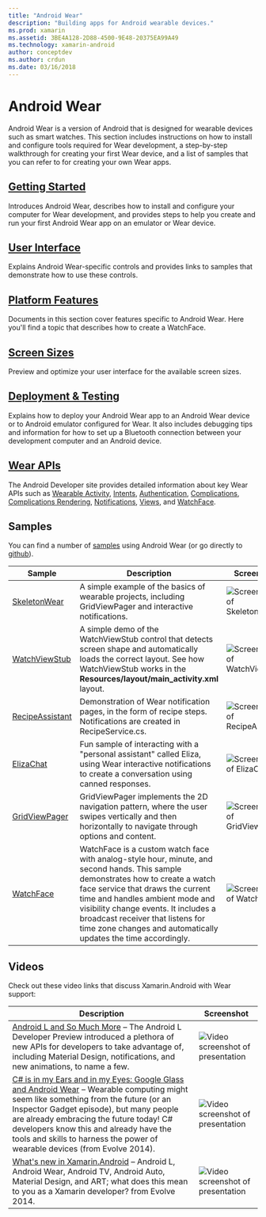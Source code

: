 ```yaml
---
title: "Android Wear"
description: "Building apps for Android wearable devices."
ms.prod: xamarin
ms.assetid: 3BE4A128-2D88-4500-9E48-20375EA99A49
ms.technology: xamarin-android
author: conceptdev
ms.author: crdun
ms.date: 03/16/2018
---
```


# Android Wear

Android Wear is a version of Android that is designed for wearable
devices such as smart watches. This section includes instructions on
how to install and configure tools required for Wear development, a
step-by-step walkthrough for creating your first Wear device, and a
list of samples that you can refer to for creating your own Wear apps.

## [Getting Started](~/android/wear/get-started/index.md)

Introduces Android Wear, describes how to install and configure your
computer for Wear development, and provides steps to help you create
and run your first Android Wear app on an emulator or Wear device.

## [User Interface](~/android/wear/user-interface/index.md)

Explains Android Wear-specific controls and provides links to
samples that demonstrate how to use these controls.

## [Platform Features](~/android/wear/platform/index.md)

Documents in this section cover features specific to Android Wear. Here
you'll find a topic that describes how to create a WatchFace.

## [Screen Sizes](~/android/wear/screen-sizes.md)

Preview and optimize your user interface for the available screen sizes.

## [Deployment & Testing](~/android/wear/deploy-test/index.md)

Explains how to deploy your Android Wear app to an Android
Wear device or to Android emulator configured for Wear. It also
includes debugging tips and information for how to set up a Bluetooth
connection between your development computer and an Android device.

## [Wear APIs](https://developer.android.com/reference/android/support/wearable)

The Android Developer site provides detailed information about key Wear APIs
such as [Wearable Activity](https://developer.android.com/reference/android/support/wearable/activity/package-summary.html),
[Intents](https://developer.android.com/reference/com/google/android/wearable/intent/package-summary.html),
[Authentication](https://developer.android.com/reference/android/support/wearable/authentication/package-summary.html),
[Complications](https://developer.android.com/reference/android/support/wearable/complications/package-summary.html),
[Complications Rendering](https://developer.android.com/reference/android/support/wearable/complications/rendering/package-summary.html),
[Notifications](https://developer.android.com/reference/android/support/wearable/notifications/package-summary.html),
[Views](https://developer.android.com/reference/android/support/wearable/view/package-summary.html), and
[WatchFace](https://developer.android.com/reference/android/support/wearable/watchface/package-summary.html).



## Samples

You can find a number of
[samples](https://developer.xamarin.com/samples/android/Android%20Wear/) using Android Wear (or go
directly to
[github](https://github.com/xamarin/monodroid-samples/tree/master/wear)).

|Sample|Description|Screenshot|
|--- |--- |--- |
|[SkeletonWear](https://developer.xamarin.com/samples/monodroid/wear/SkeletonWear/)|A simple example of the basics of wearable projects, including GridViewPager and interactive notifications.|![Screenshot of Skeletonwear](images/skeleton.png)|
|[WatchViewStub](https://developer.xamarin.com/samples/monodroid/wear/WatchViewStub/)|A simple demo of the WatchViewStub control that detects screen shape and automatically loads the correct layout. See how WatchViewStub works in the **Resources/layout/main_activity.xml** layout.|![Screenshot of WatchViewStub](images/watchview.png)|
|[RecipeAssistant](https://developer.xamarin.com/samples/monodroid/wear/RecipeAssistant/)|Demonstration of Wear notification pages, in the form of recipe steps. Notifications are created in RecipeService.cs.|![Screenshot of RecipeAssistant](images/recipeassist.png)|
|[ElizaChat](https://developer.xamarin.com/samples/monodroid/wear/ElizaChat/)|Fun sample of interacting with a "personal assistant" called Eliza, using Wear interactive notifications to create a conversation using canned responses.|![Screenshot of ElizaChat](images/eliza.png)|
|[GridViewPager](https://developer.xamarin.com/samples/monodroid/wear/GridViewPager/)|GridViewPager implements the 2D navigation pattern, where the user swipes vertically and then horizontally to navigate through options and content.|![Screenshot of GridViewPager](images/gridviewpager.png)|
|[WatchFace](https://developer.xamarin.com/samples/monodroid/wear/WatchFace)|WatchFace is a custom watch face with analog-style hour, minute, and second hands. This sample demonstrates how to create a watch face service that draws the current time and handles ambient mode and visibility change events. It includes a broadcast receiver that listens for time zone changes and automatically updates the time accordingly.|![Screenshot of WatchFace](images/gridviewpager.png)|


## Videos

Check out these video links that discuss Xamarin.Android with Wear support:

|Description|Screenshot|
|--- |--- |
|[Android L and So Much More](https://blog.xamarin.com/webinar-recording-android-l-and-so-much-more/) &ndash; The Android L Developer Preview introduced a plethora of new APIs for developers to take advantage of, including Material Design, notifications, and new animations, to name a few.|![Video screenshot of presentation](images/video-android-l.png)|
|[C# is in my Ears and in my Eyes: Google Glass and Android Wear](https://www.youtube.com/watch?v=80H8tXByZQc) &ndash; Wearable computing might seem like something from the future (or an Inspector Gadget episode), but many people are already embracing the future today! C# developers know this and already have the tools and skills to harness the power of wearable devices (from Evolve 2014).|![Video screenshot of presentation](images/video-eyes-ears.png)|
|[What's new in Xamarin.Android](https://www.youtube.com/watch?v=Gpqc2XZIQfU) &ndash; Android L, Android Wear, Android TV, Android Auto, Material Design, and ART; what does this mean to you as a Xamarin developer? from Evolve 2014.|![Video screenshot of presentation](Images/video-whats-new.png)|


<!--

March 18
https://blog.xamarin.com/android-wear/

August 14
https://blog.xamarin.com/android-l-developer-preview-android-wear-support/

August 27
https://blog.xamarin.com/tips-for-your-first-android-wear-app/

Watch Face
https://github.com/Redth/Xamarin.Wear.WatchFace
-->
